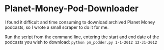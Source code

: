 # Planet-Money-Pod-Downloader

I found it difficult and time consuming to download archived Planet Money podcasts, so I wrote a small scraper to do it for me.

Run the script from the command line, entering the start and end date of the podcasts you wish to download:
`python pm_podder.py 1-1-2012 12-31-2012`

